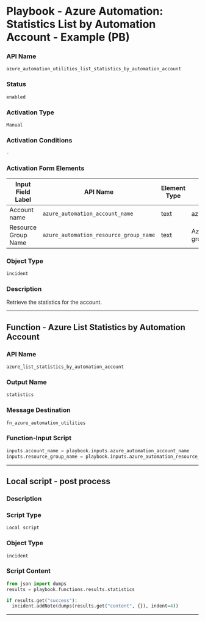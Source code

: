 <!--
    DO NOT MANUALLY EDIT THIS FILE
    THIS FILE IS AUTOMATICALLY GENERATED WITH resilient-sdk codegen
    Generated with resilient-sdk v50.0.151
-->

# Playbook - Azure Automation: Statistics List by Automation Account - Example (PB)

### API Name
`azure_automation_utilities_list_statistics_by_automation_account`

### Status
`enabled`

### Activation Type
`Manual`

### Activation Conditions
`-`

### Activation Form Elements
| Input Field Label | API Name | Element Type | Tooltip | Requirement |
| ----------------- | -------- | ------------ | ------- | ----------- |
| Account name | `azure_automation_account_name` | text | azure_automation_account_name | Always |
| Resource Group Name | `azure_automation_resource_group_name` | text | Azure automation resource group name | Always |

### Object Type
`incident`

### Description
Retrieve the statistics for the account.


---
## Function - Azure List Statistics by Automation Account

### API Name
`azure_list_statistics_by_automation_account`

### Output Name
`statistics`

### Message Destination
`fn_azure_automation_utilities`

### Function-Input Script
```python
inputs.account_name = playbook.inputs.azure_automation_account_name
inputs.resource_group_name = playbook.inputs.azure_automation_resource_group_name
```

---

## Local script - post process

### Description


### Script Type
`Local script`

### Object Type
`incident`

### Script Content
```python
from json import dumps
results = playbook.functions.results.statistics

if results.get("success"):
  incident.addNote(dumps(results.get("content", {}), indent=4))
```

---

